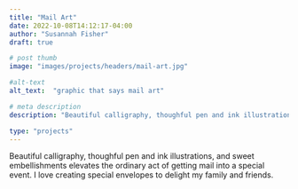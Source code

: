 ```yaml
---
title: "Mail Art"
date: 2022-10-08T14:12:17-04:00
author: "Susannah Fisher"
draft: true

# post thumb
image: "images/projects/headers/mail-art.jpg"

#alt-text
alt_text:  "graphic that says mail art"

# meta description
description: "Beautiful calligraphy, thoughful pen and ink illustrations, and sweet embellishments by artist Susannah Fisher."

type: "projects"
---
```


Beautiful calligraphy, thoughful pen and ink illustrations, and sweet embellishments elevates the ordinary act of getting mail into a special event. I love creating special envelopes to delight my family and friends.